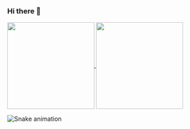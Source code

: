 ### Hi there 👋

<a href="https://github.com/emmacodeswell/github-readme-stats">
  <img height=200 align="center" src="https://github-readme-stats.vercel.app/api?username=emmacodeswell&theme=material-palenight" />
</a>
<a href="https://github.com/emmacodeswell/convoychat">
  <img height=200 align="center" src="https://github-readme-stats.vercel.app/api/top-langs?username=emmacodeswell&layout=compact&langs_count=8&card_width=320&theme=material-palenight" />
</a>

![Snake animation](https://github.com/emmacodeswell/emmacodeswell/blob/output/github-contribution-grid-snake.svg)


<!--
**emmacodeswell/emmacodeswell** is a ✨ _special_ ✨ repository because its `README.md` (this file) appears on your GitHub profile.

Here are some ideas to get you started:

- 🔭 I’m currently working on ...
- 🌱 I’m currently learning ...
- 👯 I’m looking to collaborate on ...
- 🤔 I’m looking for help with ...
- 💬 Ask me about ...
- 📫 How to reach me: ...
- 😄 Pronouns: ...
- ⚡ Fun fact: ...
-->
